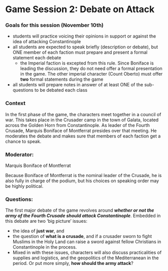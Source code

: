 # Game Session 2: Debate on Attack

### Goals for this session (November 10th)

* students will practice voicing their opinions in support or against the idea of attacking Constantinople&#x20;
* all students are expected to speak briefly (description or debate), but ONE member of each faction must prepare and present a formal statement each debate
  * the Imperial faction is excepted from this rule. Since Boniface is leading the discussion, they do not need offer a formal presentation in the game. The other imperial character (Count Oberto) must offer **two** formal statements during the game
* all students will prepare notes in answer of at least ONE of the sub-questions to be debated each class

### Context

In the first phase of the game, the characters meet together in a council of war. This takes place in the Crusader camp in the town of Galata, located across the Golden Horn from Constantinople. As leader of the Fourth Crusade, Marquis Boniface of Montferrat presides over that meeting. He moderates the debate and makes sure that members of each faction get a chance to speak.

### Moderator:

Marquis Boniface of Montferrat

Because Boniface of Montferrat is the nominal leader of the Crusade, he is also fully in charge of the podium, but his choices on speaking order may be highly political.

### Questions:&#x20;

The first major debate of the game revolves around _**whether or not the army of the Fourth Crusade should attack Constantinople**_. Embedded in this debate are two ‘big picture’ issues:

* &#x20;the idea of **just war**, and&#x20;
* the question of **what is a crusade**, and if a crusader sworn to fight Muslims in the Holy Land can raise a sword against fellow Christians in Constantinople in the process.&#x20;
* Mixed in with these issues, characters will also discuss practicalities of supplies and logistics, and the geopolitics of the Mediterranean in the period. Or put more simply, **how should the army attack**?



